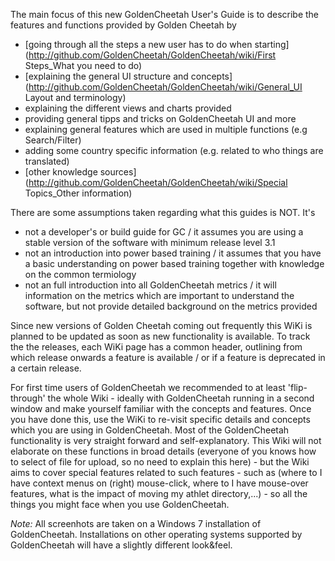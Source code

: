 The main focus of this new GoldenCheetah User's Guide is to describe the features and functions provided by Golden Cheetah by 
* [going through all the steps a new user has to do when starting](http://github.com/GoldenCheetah/GoldenCheetah/wiki/First Steps_What you need to do)
* [explaining the general UI structure and concepts]
(http://github.com/GoldenCheetah/GoldenCheetah/wiki/General_UI Layout and terminology)
* explaining the different views and charts provided
* providing general tipps and tricks on GoldenCheetah UI and more
* explaining general features which are used in multiple functions (e.g Search/Filter)
* adding some country specific information (e.g. related to who things are translated)
* [other knowledge sources](http://github.com/GoldenCheetah/GoldenCheetah/wiki/Special Topics_Other information)


There are some assumptions taken regarding what this guides is NOT. It's
* not a developer's or build guide for GC / it assumes you are using a stable version of the software with minimum release level 3.1
* not an introduction into power based training / it assumes that you have a basic understanding on power based training together with knowledge on the common termiology
* not an full introduction into all GoldenCheetah metrics / it will information on the metrics which are important to understand the software, but not provide detailed background on the metrics provided

Since new versions of Golden Cheetah coming out frequently this WiKi is planned to be updated as soon as new functionality is available. To track the the releases, each WiKi page has a common header, outlining from which release onwards a feature is available / or if a feature is deprecated in a certain release.

For first time users of GoldenCheetah we recommended to at least 'flip-through' the whole Wiki - ideally with GoldenCheetah running in a second window and make yourself familiar with the concepts and features. Once you have done this, use the WiKi to re-visit specific details and concepts which you are using in GoldenCheetah. Most of the GoldenCheetah functionality is very straight forward and self-explanatory. This Wiki will not elaborate on these functions in broad details (everyone of you knows how to select of file for upload, so no need to explain this here) - but the Wiki aims to cover special features related to such features - such as (where to I have context menus on (right) mouse-click, where to I have mouse-over features, what is the impact of moving my athlet directory,...) - so all the things you might face when you use GoldenCheetah.

_Note:_ All screenhots are taken on a Windows 7 installation of GoldenCheetah. Installations on other operating systems supported by GoldenCheetah will have a slightly different look&feel. 



